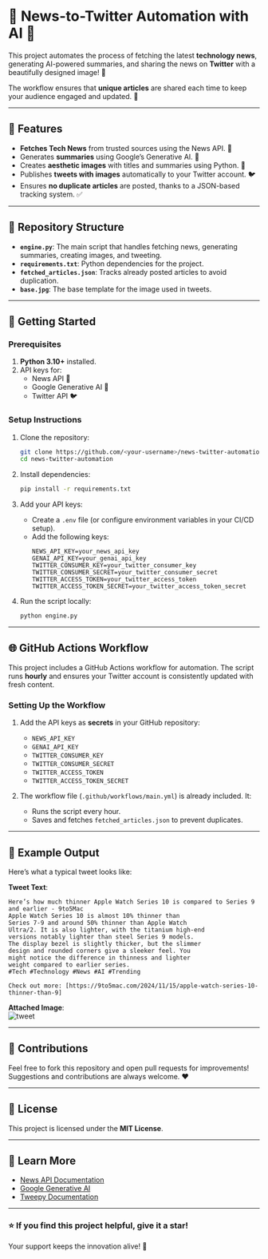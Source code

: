 # 📰 News-to-Twitter Automation with AI 🦾  

This project automates the process of fetching the latest **technology news**, generating AI-powered summaries, and sharing the news on **Twitter** with a beautifully designed image! 🌟  

The workflow ensures that **unique articles** are shared each time to keep your audience engaged and updated. 🚀  

---

## 🎯 Features  
- **Fetches Tech News** from trusted sources using the News API. 📰  
- Generates **summaries** using Google’s Generative AI. 🤖  
- Creates **aesthetic images** with titles and summaries using Python. 🎨  
- Publishes **tweets with images** automatically to your Twitter account. 🐦  
- Ensures **no duplicate articles** are posted, thanks to a JSON-based tracking system. ✅  

---

## 📁 Repository Structure  

- **`engine.py`**: The main script that handles fetching news, generating summaries, creating images, and tweeting.  
- **`requirements.txt`**: Python dependencies for the project.  
- **`fetched_articles.json`**: Tracks already posted articles to avoid duplication.  
- **`base.jpg`**: The base template for the image used in tweets.  

---

## 🚀 Getting Started  

### Prerequisites  
1. **Python 3.10+** installed.  
2. API keys for:  
   - News API 📰  
   - Google Generative AI 🤖  
   - Twitter API 🐦  

### Setup Instructions  
1. Clone the repository:  
   ```bash  
   git clone https://github.com/<your-username>/news-twitter-automation.git  
   cd news-twitter-automation  
   ```  

2. Install dependencies:  
   ```bash  
   pip install -r requirements.txt  
   ```  

3. Add your API keys:  
   - Create a `.env` file (or configure environment variables in your CI/CD setup).  
   - Add the following keys:  
     ```env  
     NEWS_API_KEY=your_news_api_key  
     GENAI_API_KEY=your_genai_api_key  
     TWITTER_CONSUMER_KEY=your_twitter_consumer_key  
     TWITTER_CONSUMER_SECRET=your_twitter_consumer_secret  
     TWITTER_ACCESS_TOKEN=your_twitter_access_token  
     TWITTER_ACCESS_TOKEN_SECRET=your_twitter_access_token_secret  
     ```  

4. Run the script locally:  
   ```bash  
   python engine.py  
   ```  

---

## 🌐 GitHub Actions Workflow  

This project includes a GitHub Actions workflow for automation. The script runs **hourly** and ensures your Twitter account is consistently updated with fresh content.  

### Setting Up the Workflow  
1. Add the API keys as **secrets** in your GitHub repository:  
   - `NEWS_API_KEY`  
   - `GENAI_API_KEY`  
   - `TWITTER_CONSUMER_KEY`  
   - `TWITTER_CONSUMER_SECRET`  
   - `TWITTER_ACCESS_TOKEN`  
   - `TWITTER_ACCESS_TOKEN_SECRET`  

2. The workflow file (`.github/workflows/main.yml`) is already included. It:  
   - Runs the script every hour.  
   - Saves and fetches `fetched_articles.json` to prevent duplicates.  

---

## 📸 Example Output  

Here’s what a typical tweet looks like:  

**Tweet Text**:  
```  
Here’s how much thinner Apple Watch Series 10 is compared to Series 9 and earlier - 9to5Mac
Apple Watch Series 10 is almost 10% thinner than
Series 7-9 and around 50% thinner than Apple Watch
Ultra/2. It is also lighter, with the titanium high-end
versions notably lighter than steel Series 9 models.
The display bezel is slightly thicker, but the slimmer
design and rounded corners give a sleeker feel. You
might notice the difference in thinness and lighter
weight compared to earlier series.
#Tech #Technology #News #AI #Trending  

Check out more: [https://9to5mac.com/2024/11/15/apple-watch-series-10-thinner-than-9]  
```  

**Attached Image**:  
![tweet](https://github.com/user-attachments/assets/a823f5b5-1a0a-4e7d-88b1-f6da8e935044)

---

## 🤝 Contributions  

Feel free to fork this repository and open pull requests for improvements! Suggestions and contributions are always welcome. ❤️  

---

## 📜 License  

This project is licensed under the **MIT License**.  

---

## 🧠 Learn More  

- [News API Documentation](https://newsapi.org/docs)  
- [Google Generative AI](https://ai.google/tools/)  
- [Tweepy Documentation](https://docs.tweepy.org/)  

---

### ⭐️ If you find this project helpful, give it a star!  
Your support keeps the innovation alive! 🌟  
